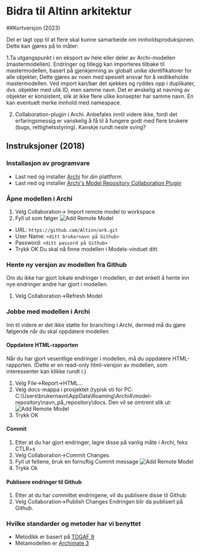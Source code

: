 # Bidra til Altinn arkitektur

##Kortversjon (2023)

Det er lagt opp til at flere skal kunne samarbeide om innholdsproduksjonen. Dette kan gjøres på to måter:

1.Ta utgangspunkt i en eksport av hele eller deler av Archi-modellen (mastermodellen). Endringer og tillegg kan importeres tilbake  til mastermodellen, basert på gjenkjenning av globalt unike identifikatorer for alle objekter, Dette gjøres av noen med spesielt ansvar for å vedlikeholde mastermodellen. Ved import kan/bør det sjekkes og ryddes opp i duplikater, dvs. objekter med ulik ID, men samme navn. Det er ønskelig at navning av objekter er konsistent, slik at ikke flere ulike konsepter har samme navn. En kan eventuelt merke innhold med namespace. 

2. Collaboration-plugin i Archi. Anbefales inntil videre ikke, fordi det erfaringsmessig er vanskelig å få til å fungere godt med flere brukere (bugs, rettighetsstyring). Kanskje rundt neste sving?

## Instruksjoner (2018)

### Installasjon av programvare
*   Last ned og installer [Archi](http://archimatetool.com/download) for din plattform
*   Last ned og installer [Archi's Model Repository Collaboration Plugin](https://www.archimatetool.com/plugins)

### Åpne modellen i Archi
1.  Velg Collaboration-> Import remote model to workspace
2.  Fyll ut som følger
![Add Remote Model](/screenshots/Add_Remote_Model.png)
  * URL: `https://github.com/Altinn/ark.git`
  * User Name: `<ditt brukernavn på Github>`
  * Password: `<ditt passord på Github>`
  * Trykk OK
Du skal nå finne modellen i Models-vinduet ditt.

### Hente ny versjon av modellen fra Github
Om du ikke har gjort lokale endringer i modellen, er det enkelt å hente inn nye endringer andre har gjort i modellen.
1. Velg Collaboration->Refresh Model
### Jobbe med modellen i Archi
Inn til videre er det ikke støtte for branching i Archi, dermed må du gjøre følgende når du skal oppdatere modellen

#### Oppdatere HTML-rapporten
Når du har gjort vesentlige endringer i modellen, må du oppdatere HTML-rapporten. (Dette er en read-only html-versjon av modellen, som interessenter kan klikke rundt i.)
1. Velg File->Report->HTML...
2. Velg docs-mappa i prosjektet (typisk sti for PC: C:\Users\brukernavn\AppData\Roaming\Archi4\model-repository\navn_på_repository\docs. Den vil se omtrent slik ut:
![Add Remote Model](/screenshots/Report.png)
3. Trykk OK
#### Commit
1.  Etter at du har gjort endringer, lagre disse på vanlig måte i Archi, feks CTLR+s
2.  Velg Collaboration->Commit Changes.
3.  Fyll ut feltene, bruk en fornuftig Commit message
![Add Remote Model](/screenshots/Commit.png)
4.  Trykk Ok

#### Publisere endringer til Github
1.  Etter at du har committet endringene, vil du publisere disse til Github
2.  Velg Collaboration->Publish Changes
Endringen blir da publisert på Github.

### Hvilke standarder og metoder har vi benyttet
*   Metodikk er basert på [TOGAF 9](http://pubs.opengroup.org/architecture/togaf9-doc/arch/)
*   Metamodellen er [Archimate 3](http://pubs.opengroup.org/architecture/archimate3-doc/)
